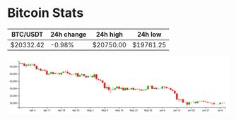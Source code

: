 # Bitcoin Stats

BTC/USDT|24h change|24h high|24h low|
|---|---|---|---|
|$20332.42|-0.98%|$20750.00|$19761.25|

<img src="./chart.svg">
